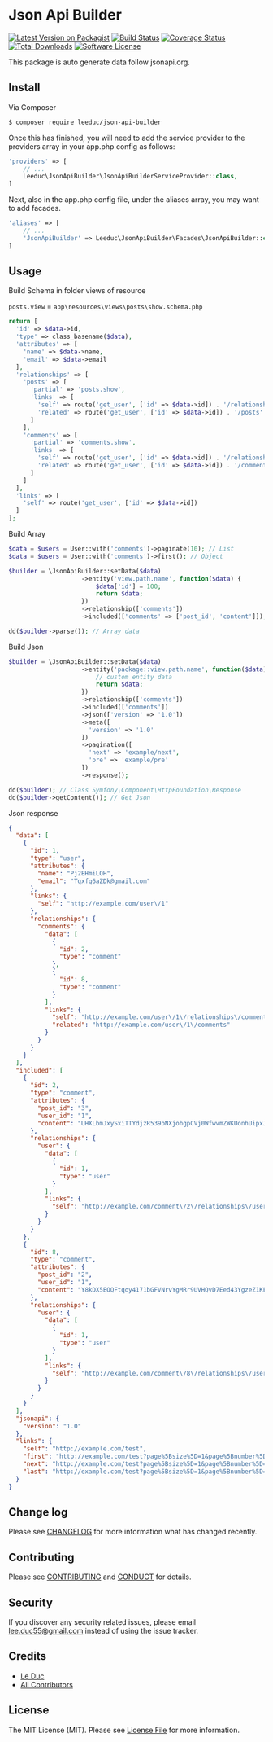 # Json Api Builder

[![Latest Version on Packagist][ico-version]][link-packagist]
[![Build Status][ico-travis]][link-travis]
[![Coverage Status][ico-coverall]][link-coverrall]
[![Total Downloads][ico-downloads]][link-downloads]
[![Software License][ico-license]](LICENSE.md)
<!-- [![Coverage Status][ico-scrutinizer]][link-scrutinizer] -->
<!-- [![Quality Score][ico-code-quality]][link-code-quality] -->

This package is auto generate data follow jsonapi.org.

## Install


Via Composer

``` bash
$ composer require leeduc/json-api-builder
```

Once this has finished, you will need to add the service provider to the providers array in your app.php config as follows:

``` php
'providers' => [
    // ...
    Leeduc\JsonApiBuilder\JsonApiBuilderServiceProvider::class,
]
```

Next, also in the app.php config file, under the aliases array, you may want to add facades.

``` php
'aliases' => [
    // ...
    'JsonApiBuilder' => Leeduc\JsonApiBuilder\Facades\JsonApiBuilder::class,
]
```

## Usage

Build Schema in folder views of resource

`posts.view` = `app\resources\views\posts\show.schema.php`

``` php
return [
  'id' => $data->id,
  'type' => class_basename($data),
  'attributes' => [
    'name' => $data->name,
    'email' => $data->email
  ],
  'relationships' => [
    'posts' => [
      'partial' => 'posts.show',
      'links' => [
        'self' => route('get_user', ['id' => $data->id]) . '/relationships/posts',
        'related' => route('get_user', ['id' => $data->id]) . '/posts'
      ]
    ],
    'comments' => [
      'partial' => 'comments.show',
      'links' => [
        'self' => route('get_user', ['id' => $data->id]) . '/relationships/comments',
        'related' => route('get_user', ['id' => $data->id]) . '/comments'
      ]
    ]
  ],
  'links' => [
    'self' => route('get_user', ['id' => $data->id])
  ]
];

```

Build Array

``` php
$data = $users = User::with('comments')->paginate(10); // List
$data = $users = User::with('comments')->first(); // Object

$builder = \JsonApiBuilder::setData($data)
                    ->entity('view.path.name', function($data) {
                        $data['id'] = 100;
                        return $data;
                    })
                    ->relationship(['comments'])
                    ->included(['comments' => ['post_id', 'content']]);

dd($builder->parse()); // Array data
```

Build Json

``` php
$builder = \JsonApiBuilder::setData($data)
                    ->entity('package::view.path.name', function($data) {
                        // custom entity data
                        return $data;
                    })
                    ->relationship(['comments'])
                    ->included(['comments'])
                    ->json(['version' => '1.0'])
                    ->meta([
                      'version' => '1.0'
                    ])
                    ->pagination([
                      'next' => 'example/next',
                      'pre' => 'example/pre'
                    ])
                    ->response();

dd($builder); // Class Symfony\Component\HttpFoundation\Response
dd($builder->getContent()); // Get Json
```

Json response
``` json
{
  "data": [
    {
      "id": 1,
      "type": "user",
      "attributes": {
        "name": "Pj2EHmiLOH",
        "email": "Tqxfq6aZDk@gmail.com"
      },
      "links": {
        "self": "http://example.com/user\/1"
      },
      "relationships": {
        "comments": {
          "data": [
            {
              "id": 2,
              "type": "comment"
            },
            {
              "id": 8,
              "type": "comment"
            }
          ],
          "links": {
            "self": "http://example.com/user\/1\/relationships\/comments",
            "related": "http://example.com/user\/1\/comments"
          }
        }
      }
    }
  ],
  "included": [
    {
      "id": 2,
      "type": "comment",
      "attributes": {
        "post_id": "3",
        "user_id": "1",
        "content": "UHXLbmJxySxiTTYdjzR539bNXjohgpCVj0WfwvmZWKUonhUipxJeHPh0AtTWqIZpzLZfixawJJEQwqILf93Co5edPOrKDfaqvkSQ"
      },
      "relationships": {
        "user": {
          "data": [
            {
              "id": 1,
              "type": "user"
            }
          ],
          "links": {
            "self": "http://example.com/comment\/2\/relationships\/user"
          }
        }
      }
    },
    {
      "id": 8,
      "type": "comment",
      "attributes": {
        "post_id": "2",
        "user_id": "1",
        "content": "Y8kDX5EOQFtqoy4171bGFVNrvYgMRr9UVHQvD7Eed43YgzeZ1KFJipTFCMJVu6rtb4V8Fm14mv2t3aN26CRNgiOqDsGiMPbQyVJF"
      },
      "relationships": {
        "user": {
          "data": [
            {
              "id": 1,
              "type": "user"
            }
          ],
          "links": {
            "self": "http://example.com/comment\/8\/relationships\/user"
          }
        }
      }
    }
  ],
  "jsonapi": {
    "version": "1.0"
  },
  "links": {
    "self": "http://example.com/test",
    "first": "http://example.com/test?page%5Bsize%5D=1&page%5Bnumber%5D=1",
    "next": "http://example.com/test?page%5Bsize%5D=1&page%5Bnumber%5D=2",
    "last": "http://example.com/test?page%5Bsize%5D=1&page%5Bnumber%5D=40"
  }
}
```

## Change log

Please see [CHANGELOG](CHANGELOG.md) for more information what has changed recently.

## Contributing

Please see [CONTRIBUTING](CONTRIBUTING.md) and [CONDUCT](CONDUCT.md) for details.

## Security

If you discover any security related issues, please email lee.duc55@gmail.com instead of using the issue tracker.

## Credits

- [Le Duc][link-author]
- [All Contributors][link-contributors]

## License

The MIT License (MIT). Please see [License File](LICENSE.md) for more information.

[ico-version]: https://img.shields.io/packagist/v/leeduc/json-api-builder.svg?style=flat-square
[ico-license]: https://img.shields.io/badge/license-MIT-brightgreen.svg?style=flat-square
[ico-travis]: https://img.shields.io/travis/leeduc/json-api-builder/master.svg?style=flat-square
[ico-scrutinizer]: https://img.shields.io/scrutinizer/coverage/g/leeduc/json-api-builder.svg?style=flat-square
[ico-code-quality]: https://img.shields.io/scrutinizer/g/leeduc/json-api-builder.svg?style=flat-square
[ico-downloads]: https://img.shields.io/packagist/dt/leeduc/json-api-builder.svg?style=flat-square
[ico-coverall]: https://img.shields.io/coveralls/leeduc/json-api-builder.svg?style=flat-square

[link-packagist]: https://packagist.org/packages/leeduc/json-api-builder
[link-travis]: https://travis-ci.org/leeduc/json-api-builder
[link-scrutinizer]: https://scrutinizer-ci.com/g/leeduc/json-api-builder/code-structure
[link-code-quality]: https://scrutinizer-ci.com/g/leeduc/json-api-builder
[link-downloads]: https://packagist.org/packages/leeduc/json-api-builder
[link-author]: https://github.com/leeduc
[link-contributors]: ../../contributors
[link-coverrall]: https://coveralls.io/github/leeduc/json-api-builder?branch=master
